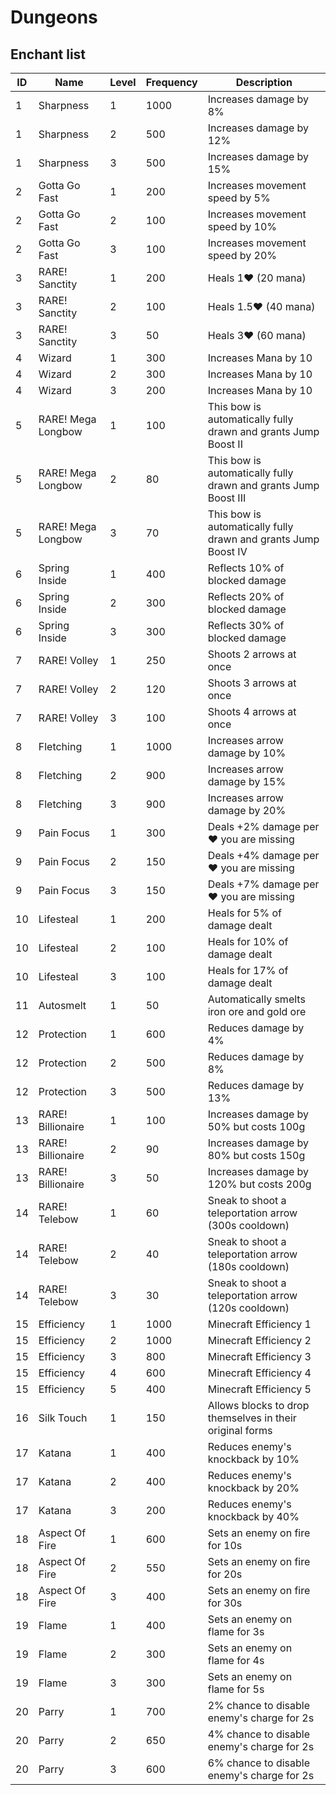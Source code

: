 # Dungeons

## Enchant list
| ID | Name | Level | Frequency | Description |
| --- | --- | --- | --- | --- |
| 1 | Sharpness | 1 | 1000 | Increases damage by 8% |
| 1 | Sharpness | 2 | 500 | Increases damage by 12% |
| 1 | Sharpness | 3 | 500 | Increases damage by 15% |
| 2 | Gotta Go Fast | 1 | 200 | Increases movement speed by 5% |
| 2 | Gotta Go Fast | 2 | 100 | Increases movement speed by 10% |
| 2 | Gotta Go Fast | 3 | 100 | Increases movement speed by 20% |
| 3 | RARE! Sanctity | 1 | 200 | Heals 1❤ (20 mana) |
| 3 | RARE! Sanctity | 2 | 100 | Heals 1.5❤ (40 mana) |
| 3 | RARE! Sanctity | 3 | 50 | Heals 3❤ (60 mana) |
| 4 | Wizard | 1 | 300 | Increases Mana by 10 |
| 4 | Wizard | 2 | 300 | Increases Mana by 10 |
| 4 | Wizard | 3 | 200 | Increases Mana by 10 |
| 5 | RARE! Mega Longbow | 1 | 100 | This bow is automatically fully drawn and grants Jump Boost II |
| 5 | RARE! Mega Longbow | 2 | 80 | This bow is automatically fully drawn and grants Jump Boost III |
| 5 | RARE! Mega Longbow | 3 | 70 | This bow is automatically fully drawn and grants Jump Boost IV |
| 6 | Spring Inside | 1 | 400 | Reflects 10% of blocked damage |
| 6 | Spring Inside | 2 | 300 | Reflects 20% of blocked damage |
| 6 | Spring Inside | 3 | 300 | Reflects 30% of blocked damage |
| 7 | RARE! Volley | 1 | 250 | Shoots 2 arrows at once |
| 7 | RARE! Volley | 2 | 120 | Shoots 3 arrows at once |
| 7 | RARE! Volley | 3 | 100 | Shoots 4 arrows at once |
| 8 | Fletching | 1 | 1000 | Increases arrow damage by 10% |
| 8 | Fletching | 2 | 900 | Increases arrow damage by 15% |
| 8 | Fletching | 3 | 900 | Increases arrow damage by 20% |
| 9 | Pain Focus | 1 | 300 | Deals +2% damage per ❤ you are missing |
| 9 | Pain Focus | 2 | 150 | Deals +4% damage per ❤ you are missing |
| 9 | Pain Focus | 3 | 150 | Deals +7% damage per ❤ you are missing |
| 10 | Lifesteal | 1 | 200 | Heals for 5% of damage dealt |
| 10 | Lifesteal | 2 | 100 | Heals for 10% of damage dealt |
| 10 | Lifesteal | 3 | 100 | Heals for 17% of damage dealt |
| 11 | Autosmelt | 1 | 50 | Automatically smelts iron ore and gold ore |
| 12 | Protection | 1 | 600 | Reduces damage by 4% |
| 12 | Protection | 2 | 500 | Reduces damage by 8% |
| 12 | Protection | 3 | 500 | Reduces damage by 13% |
| 13 | RARE! Billionaire | 1 | 100 | Increases damage by 50% but costs 100g |
| 13 | RARE! Billionaire | 2 | 90 | Increases damage by 80% but costs 150g |
| 13 | RARE! Billionaire | 3 | 50 | Increases damage by 120% but costs 200g |
| 14 | RARE! Telebow | 1 | 60 | Sneak to shoot a teleportation arrow (300s cooldown) |
| 14 | RARE! Telebow | 2 | 40 | Sneak to shoot a teleportation arrow (180s cooldown) |
| 14 | RARE! Telebow | 3 | 30 | Sneak to shoot a teleportation arrow (120s cooldown) |
| 15 | Efficiency | 1 | 1000 | Minecraft Efficiency 1 |
| 15 | Efficiency | 2 | 1000 | Minecraft Efficiency 2 |
| 15 | Efficiency | 3 | 800 | Minecraft Efficiency 3 |
| 15 | Efficiency | 4 | 600 | Minecraft Efficiency 4 |
| 15 | Efficiency | 5 | 400 | Minecraft Efficiency 5 |
| 16 | Silk Touch | 1 | 150 | Allows blocks to drop themselves in their original forms |
| 17 | Katana | 1 | 400 | Reduces enemy's knockback by 10% |
| 17 | Katana | 2 | 400 |  Reduces enemy's knockback by 20% |
| 17 | Katana | 3 | 200 |  Reduces enemy's knockback by 40% |
| 18 | Aspect Of Fire | 1 | 600 | Sets an enemy on fire for 10s |
| 18 | Aspect Of Fire | 2 | 550 | Sets an enemy on fire for 20s |
| 18 | Aspect Of Fire | 3 | 400 | Sets an enemy on fire for 30s |
| 19 | Flame | 1 | 400 | Sets an enemy on flame for 3s |
| 19 | Flame | 2 | 300 | Sets an enemy on flame for 4s |
| 19 | Flame | 3 | 300 | Sets an enemy on flame for 5s |
| 20 | Parry | 1 | 700 | 2% chance to disable enemy's charge for 2s |
| 20 | Parry | 2 | 650 | 4% chance to disable enemy's charge for 2s |
| 20 | Parry | 3 | 600 | 6% chance to disable enemy's charge for 2s |
